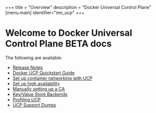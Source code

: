 +++
title = "Overview"
description = "Docker Universal Control Plane"
[menu.main]
identifier="mn_ucp"
+++

# Welcome to Docker Universal Control Plane BETA docs

The following are available:

* [Release Notes](release_notes.md)
* [Docker UCP Quickstart Guide](installation.md)  
* [Set up container networking with UCP](networking.md)  
* [Set up high availability](understand_ha.md)  
* [Manually setting up a CA](certs.md)
* [Key/Value Store Backends](kv_store.md )     
* [Profiling UCP](profiling.md)
* [UCP Support Dumps](support.md)
